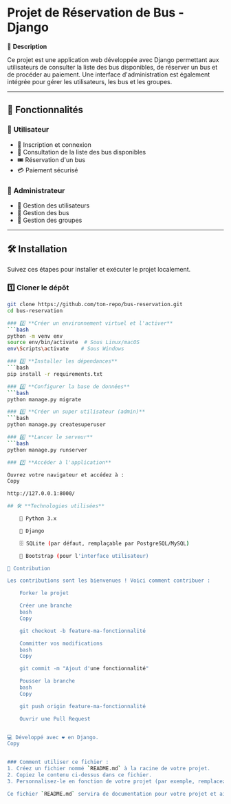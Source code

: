 # Projet de Réservation de Bus - Django

📌 **Description**

Ce projet est une application web développée avec Django permettant aux utilisateurs de consulter la liste des bus disponibles, de réserver un bus et de procéder au paiement. Une interface d'administration est également intégrée pour gérer les utilisateurs, les bus et les groupes.

---

## 🚀 Fonctionnalités

### 👥 **Utilisateur**
- 🔑 Inscription et connexion
- 🚌 Consultation de la liste des bus disponibles
- 🎟️ Réservation d'un bus
- 💳 Paiement sécurisé

### 🔧 **Administrateur**
- 👤 Gestion des utilisateurs
- 🚌 Gestion des bus
- 📂 Gestion des groupes

---

## 🛠 **Installation**

Suivez ces étapes pour installer et exécuter le projet localement.

### 1️⃣ **Cloner le dépôt**

```bash
git clone https://github.com/ton-repo/bus-reservation.git
cd bus-reservation

### 2️⃣ **Créer un environnement virtuel et l'activer**
```bash
python -m venv env
source env/bin/activate  # Sous Linux/macOS
env\Scripts\activate    # Sous Windows

### 3️⃣ **Installer les dépendances**
```bash
pip install -r requirements.txt

### 4️⃣ **Configurer la base de données**
```bash
python manage.py migrate

### 5️⃣ **Créer un super utilisateur (admin)**
```bash
python manage.py createsuperuser

### 6️⃣ **Lancer le serveur**
```bash
python manage.py runserver

### 7️⃣ **Accéder à l'application**

Ouvrez votre navigateur et accédez à :
Copy

http://127.0.0.1:8000/

## 🛠 **Technologies utilisées**

    🐍 Python 3.x

    🎯 Django

    🗄️ SQLite (par défaut, remplaçable par PostgreSQL/MySQL)

    🎨 Bootstrap (pour l'interface utilisateur)

🤝 Contribution

Les contributions sont les bienvenues ! Voici comment contribuer :

    Forker le projet

    Créer une branche
    bash
    Copy

    git checkout -b feature-ma-fonctionnalité

    Committer vos modifications
    bash
    Copy

    git commit -m "Ajout d'une fonctionnalité"

    Pousser la branche
    bash
    Copy

    git push origin feature-ma-fonctionnalité

    Ouvrir une Pull Request


💻 Développé avec ❤️ en Django.
Copy


### Comment utiliser ce fichier :
1. Créez un fichier nommé `README.md` à la racine de votre projet.
2. Copiez le contenu ci-dessus dans ce fichier.
3. Personnalisez-le en fonction de votre projet (par exemple, remplacez les liens, les descriptions, etc.).

Ce fichier `README.md` servira de documentation pour votre projet et aidera les autres contributeurs à comprendre et à utiliser votre application.